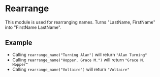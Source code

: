 Rearrange
=========

This module is used for rearranging names.
Turns "LastName, FirstName" into "FirstName LastName".

## Example

* Calling `rearrange_name("Turning Alan")` will return `"Alan Turning"`
* Calling `rearrange_name("Hopper, Grace M.")` will return `"Grace M. Hopper"`
* Calling `rearrange_name("Voltaire")` will return `"Voltaire"`
